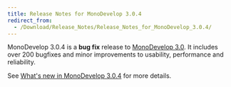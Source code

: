 ```yaml
---
title: Release Notes for MonoDevelop 3.0.4
redirect_from:
  - /Download/Release_Notes/Release_Notes_for_MonoDevelop_3.0.4/
---
```


MonoDevelop 3.0.4 is a **bug fix** release to [MonoDevelop 3.0](/Download/What's_new_in_MonoDevelop_3.0). It includes over 200 bugfixes and minor improvements to usability, performance and reliability.

See [What's new in MonoDevelop 3.0.4](/Download/What's_new_in_MonoDevelop_3.0.4) for more details.

